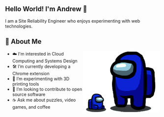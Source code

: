 ## Hello World! I'm Andrew 👋

I am a Site Reliability Engineer who enjoys experimenting with web technologies.

## 📘 About Me

<img src="sus.png" height="200" align="right">

- ☁️ I'm interested in Cloud Computing and Systems Design
- 🛠️ I’m currently developing a Chrome extension 
- 📝 I’m experimenting with 3D printing tools
- 📂 I’m looking to contribute to open source software
- ☕ Ask me about puzzles, video games, and coffee
